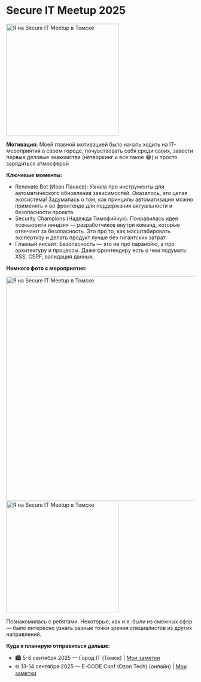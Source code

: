 # Secure IT Meetup 2025

<img src="https://github.com/user-attachments/assets/67c20ee1-6c6a-42e2-a2d9-9c1aae9505f9" width="300" alt="Я на Secure IT Meetup в Томске">


**Мотивация:** Моей главной мотивацией было начать ходить на IT-мероприятия в своем городе, почувствовать себя среди своих, завести первые деловые знакомства (нетворкинг и все такое 😂) и просто зарядиться атмосферой

**Ключевые моменты:**

- Renovate Bot (Иван Панаев): Узнала про инструменты для автоматического обновления зависимостей. Оказалось, это целая экосистема! Задумалась о том, как принципы автоматизации можно применять и во фронтенде для поддержания актуальности и безопасности проекта.
- Security Champions (Надежда Тимофийчук): Понравилась идея «секьюрити ниндзя» — разработчиков внутри команд, которые отвечают за безопасность. Это про то, как масштабировать экспертизу и делать продукт лучше без гигантских затрат.
- Главный инсайт: Безопасность — это не про паранойю, а про архитектуру и процессы. Даже фронтендеру есть о чем подумать: XSS, CSRF, валидация данных.

**Немного фото с мероприятия:**

<img src="https://github.com/user-attachments/assets/465095f0-0c97-4315-8acf-82e6c99e4799" width="600" alt="Я на Secure IT Meetup в Томске">
<img src="https://github.com/user-attachments/assets/7d18f4c9-fa67-411f-82e9-84ee3852af18" width="300" alt="Я на Secure IT Meetup в Томске">

Познакомилась с ребятами. Некоторые, как и я, были из смежных сфер — было интересно узнать разные точки зрения специалистов из других направлений.

**Куда я планирую отправиться дальше:**

- 🏙️ 5-6 сентября 2025 — Город IT (Томск) | [Мои заметки](https://github.com/linawashere/digital-garden/blob/main/conferences/%D0%93%D0%BE%D1%80%D0%BE%D0%B4%20IT/README.md)
- 🌐 13-14 сентября 2025 — E-CODE Conf (Ozon Tech) (онлайн) | [Мои заметки](https://github.com/linawashere/digital-garden/blob/main/conferences/E-CODE%20Conf/README.md)
